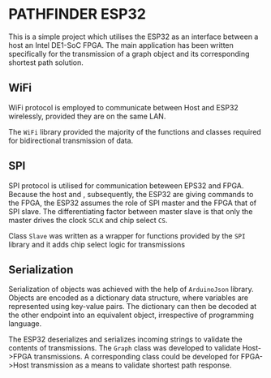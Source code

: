 # PATHFINDER ESP32

This is a simple project which utilises the ESP32 as an interface between a host an Intel DE1-SoC FPGA. The main application has been written specifically for the transmission of a graph object and its corresponding shortest path solution.

## WiFi

WiFi protocol is employed to communicate between Host and ESP32 wirelessly, provided they are on the same LAN.

The `WiFi` library provided the majority of the functions and classes required for bidirectional transmission of data.

## SPI

SPI protocol is utilised for communication beteween EPS32 and FPGA. Because the host and , subsequently, the ESP32 are giving commands to the FPGA,
the ESP32 assumes the role of SPI master and the FPGA that of SPI slave. The differentiating factor between master slave is that only the master drives the clock `SCLK` and chip select `CS`.

Class `Slave` was written as a wrapper for functions provided by the `SPI` library and it adds chip select logic for transmissions

## Serialization

Serialization of objects was achieved with the help of `ArduinoJson` library. Objects are encoded as a dictionary data structure, where variables are represented using key-value pairs. The dictionary can then be decoded at the other endpoint into an equivalent object, irrespective of programming language.

The ESP32 deserializes and serializes incoming strings to validate the contents of transmissions. The `Graph` class was developed to validate Host->FPGA transmissions. A corresponding class could be developed for FPGA->Host transmission as a means to validate shortest path response.